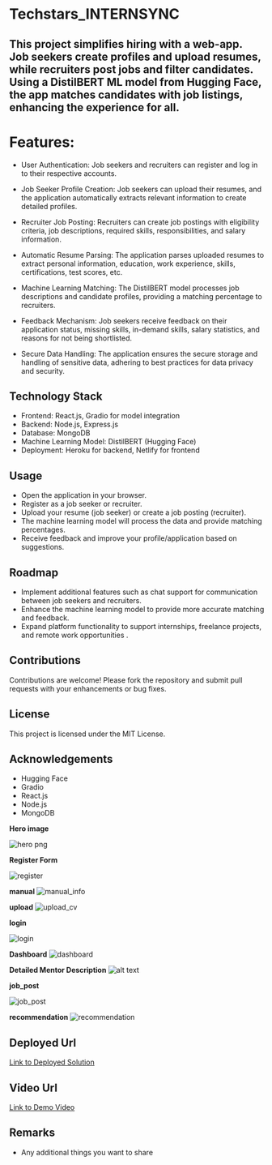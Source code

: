 # Techstars_INTERNSYNC

## This project simplifies hiring with a web-app. Job seekers create profiles and upload resumes, while recruiters post jobs and filter candidates. Using a DistilBERT ML model from Hugging Face, the app matches candidates with job listings, enhancing the experience for all.

# Features:
* User Authentication: Job seekers and recruiters can register and log in to their respective accounts.
* Job Seeker Profile Creation: Job seekers can upload their resumes, and the application automatically extracts relevant information to create detailed profiles.
* Recruiter Job Posting: Recruiters can create job postings with eligibility criteria, job descriptions, required skills, responsibilities, and salary information.

* Automatic Resume Parsing: The application parses uploaded resumes to extract personal information, education, work experience, skills, certifications, test scores, etc.
* Machine Learning Matching: The DistilBERT model processes job descriptions and candidate profiles, providing a matching percentage to recruiters.
* Feedback Mechanism: Job seekers receive feedback on their application status, missing skills, in-demand skills, salary statistics, and reasons for not being shortlisted.
* Secure Data Handling: The application ensures the secure storage and handling of sensitive data, adhering to best practices for data privacy and security.

## Technology Stack
* Frontend: React.js, Gradio for model integration
* Backend: Node.js, Express.js
* Database: MongoDB
* Machine Learning Model: DistilBERT (Hugging Face)
* Deployment: Heroku for backend, Netlify for frontend

## Usage
* Open the application in your browser.
* Register as a job seeker or recruiter.
* Upload your resume (job seeker) or create a job posting (recruiter).
* The machine learning model will process the data and provide matching percentages.
* Receive feedback and improve your profile/application based on suggestions.

## Roadmap
- Implement additional features such as chat support for communication between job seekers and recruiters.
- Enhance the machine learning model to provide more accurate matching and feedback.
- Expand platform functionality to support internships, freelance projects, and remote work opportunities
.
## Contributions
Contributions are welcome! Please fork the repository and submit pull requests with your enhancements or bug fixes.

## License
This project is licensed under the MIT License.

## Acknowledgements
* Hugging Face
* Gradio
* React.js
* Node.js
* MongoDB


**Hero  image** 

![hero png](https://github.com/MurtuzaKapasi/InternSync/assets/127979487/0fa66c85-b37f-44da-b34c-ba75d5654986)

**Register Form**

![register](https://github.com/MurtuzaKapasi/InternSync/assets/127979487/c273de3f-58ad-4683-8071-1c95151b4503)

**manual**
![manual_info](https://github.com/MurtuzaKapasi/InternSync/assets/127979487/4874bf11-6d03-441c-976c-2ad0e0c4e24a)

**upload**
![upload_cv](https://github.com/MurtuzaKapasi/InternSync/assets/127979487/78d5e0b6-7866-4df2-b1d1-2b6d6164aa59)


**login**

![login](https://github.com/MurtuzaKapasi/InternSync/assets/127979487/92d41fe8-9c38-4185-91fc-4000c7df0989)


**Dashboard**
![dashboard](https://github.com/MurtuzaKapasi/InternSync/assets/127979487/89213516-585b-4977-a900-ef59e4b67740)


**Detailed Mentor Description**
![alt text](/Screenshots/mentorDetail.png)

**job_post**

![job_post](https://github.com/MurtuzaKapasi/InternSync/assets/127979487/d11efc91-c30d-4952-b38d-5c19eca4b43c)



**recommendation**
![recommendation](https://github.com/MurtuzaKapasi/InternSync/assets/127979487/bdca3f49-2730-4596-a94e-0677a3b64a46)



## Deployed Url
[Link to Deployed Solution]()

## Video Url
[Link to Demo Video]()

## Remarks
- Any additional things you want to share

